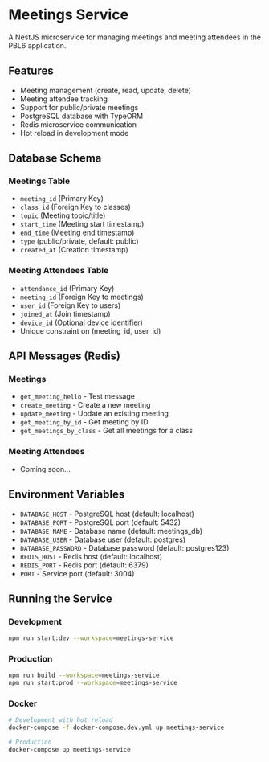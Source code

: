 # Meetings Service

A NestJS microservice for managing meetings and meeting attendees in the PBL6 application.

## Features

- Meeting management (create, read, update, delete)
- Meeting attendee tracking
- Support for public/private meetings
- PostgreSQL database with TypeORM
- Redis microservice communication
- Hot reload in development mode

## Database Schema

### Meetings Table
- `meeting_id` (Primary Key)
- `class_id` (Foreign Key to classes)
- `topic` (Meeting topic/title)
- `start_time` (Meeting start timestamp)
- `end_time` (Meeting end timestamp)
- `type` (public/private, default: public)
- `created_at` (Creation timestamp)

### Meeting Attendees Table
- `attendance_id` (Primary Key)
- `meeting_id` (Foreign Key to meetings)
- `user_id` (Foreign Key to users)
- `joined_at` (Join timestamp)
- `device_id` (Optional device identifier)
- Unique constraint on (meeting_id, user_id)

## API Messages (Redis)

### Meetings
- `get_meeting_hello` - Test message
- `create_meeting` - Create a new meeting
- `update_meeting` - Update an existing meeting
- `get_meeting_by_id` - Get meeting by ID
- `get_meetings_by_class` - Get all meetings for a class

### Meeting Attendees
- Coming soon...

## Environment Variables

- `DATABASE_HOST` - PostgreSQL host (default: localhost)
- `DATABASE_PORT` - PostgreSQL port (default: 5432)
- `DATABASE_NAME` - Database name (default: meetings_db)
- `DATABASE_USER` - Database user (default: postgres)
- `DATABASE_PASSWORD` - Database password (default: postgres123)
- `REDIS_HOST` - Redis host (default: localhost)
- `REDIS_PORT` - Redis port (default: 6379)
- `PORT` - Service port (default: 3004)

## Running the Service

### Development
```bash
npm run start:dev --workspace=meetings-service
```

### Production
```bash
npm run build --workspace=meetings-service
npm run start:prod --workspace=meetings-service
```

### Docker
```bash
# Development with hot reload
docker-compose -f docker-compose.dev.yml up meetings-service

# Production
docker-compose up meetings-service
```
